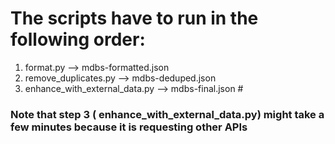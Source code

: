 # The scripts have to run in the following order:

1. format.py --> mdbs-formatted.json
2. remove_duplicates.py --> mdbs-deduped.json
3. enhance_with_external_data.py --> mdbs-final.json #

### Note that step 3 ( enhance_with_external_data.py) might take a few minutes because it is requesting other APIs
